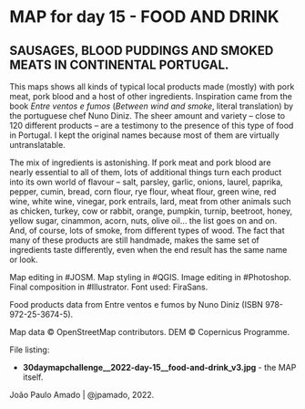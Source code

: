<h1>MAP for day 15 - FOOD AND DRINK</h1>
<h2>SAUSAGES, BLOOD PUDDINGS AND SMOKED MEATS IN CONTINENTAL PORTUGAL.</h2>
<p>This maps shows all kinds of typical local products made (mostly) with pork meat, pork blood and a host of other ingredients. Inspiration came from the book <i>Entre ventos e fumos</i> (<i>Between wind and smoke</i>, literal translation) by the portuguese chef Nuno Diniz. The sheer amount and variety – close to 120 different products – are a testimony to the presence of this type of food in Portugal. I kept the original names because most of them are virtually untranslatable.</p>
<p>The mix of ingredients is astonishing. 
If pork meat and pork blood are nearly essential to all of them, lots of additional things turn each product into its own world of flavour – salt, parsley, garlic, onions, laurel, paprika, pepper, cumin, bread, corn flour, rye flour, wheat flour, green wine, red wine, white wine, vinegar, pork entrails, lard, meat from other animals such as chicken, turkey, cow or rabbit, orange, pumpkin, turnip, beetroot, honey, yellow sugar, cinammon, acorn, nuts, olive oil... the list goes on and on. And, of course, lots of smoke, from different types of wood. The fact that many of these products are still handmade, makes the same set of ingredients taste differently, even when the end result has the same name or look.</p>
<p>Map editing in #JOSM. Map styling in #QGIS. Image editing in #Photoshop. Final composition in #Illustrator. Font used: FiraSans. </p> 
<p>Food products data from Entre ventos e fumos by Nuno Diniz (ISBN 978-972-25-3674-5). </p>
<p>Map data © OpenStreetMap contributors. DEM © Copernicus Programme.</p>
<p>File listing:</p>
<ul>
  <li><b>30daymapchallenge__2022-day-15__food-and-drink_v3.jpg</b> - the MAP itself.</li>
  </ul>
<p>João Paulo Amado | @jpamado, 2022.</p>
